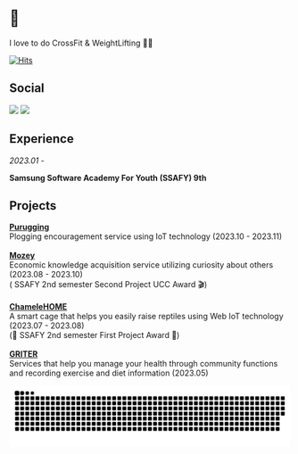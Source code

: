 # :muscle:

I love to do CrossFit & WeightLifting 🏋🏻

[![Hits](https://hits.seeyoufarm.com/api/count/incr/badge.svg?url=https%3A%2F%2Fgithub.com%2FYOUNPRIZE&count_bg=%23F102B6&title_bg=%23555555&icon=ghostery.svg&icon_color=%23E7E7E7&title=hello%3A%29&edge_flat=false)](https://github.com/YOUNPRIZE)

## Social

<img src="https://img.shields.io/badge/ysang10@gmail.com-20a7c9?style=flat-square&logo=Gmail&logoColor=black"/> <a href="https://younprize.tistory.com/"><img src="https://img.shields.io/badge/YOUNPRIZE-C94220?style=flat-square&logo=Tistory&logoColor=black"/>

</a>

## Experience

*2023.01 -*

**Samsung Software Academy For Youth (SSAFY) 9th**


## Projects

[**Purugging**](https://github.com/YOUNPRIZE/Purugging)
<br>
Plogging encouragement service using IoT technology (2023.10 - 2023.11)
<br>
<br>
[**Mozey**](https://github.com/YOUNPRIZE/Mozey)
<br>
Economic knowledge acquisition service utilizing curiosity about others (2023.08 - 2023.10)
<br>
( SSAFY 2nd semester Second Project UCC Award 🎬)
<br>
<br>
[**ChameleHOME**](https://github.com/YOUNPRIZE/ChameleHOME)
<br>
A smart cage that helps you easily raise reptiles using Web IoT technology (2023.07 - 2023.08)
<br>
(🥇 SSAFY 2nd semester First Project Award 🥇)
<br>
<br>
[**GRITER**](https://github.com/YOUNPRIZE/GRITER)
<br>
Services that help you manage your health through community functions and recording exercise and diet information (2023.05)
<br>



<!-- ## Stats -->

<!-- <img align='left' width='50%' src="https://github-readme-stats.vercel.app/api/top-langs/?username=YOUNPRIZE&layout=compact&theme=radical"> -->

<!-- <img align='center' width='35%' src="http://mazassumnida.wtf/api/v2/generate_badge?boj=younprize"> -->

![snake gif](https://github.com/YOUNPRIZE/YOUNPRIZE/blob/output/github-contribution-grid-snake.svg)
